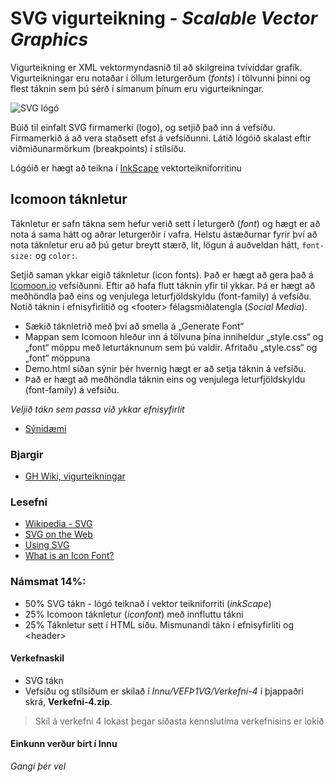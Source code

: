# SVG vigurteikning - _Scalable Vector Graphics_

Vigurteikning er XML vektormyndasnið til að skilgreina tvívíddar grafík. Vigurteikningar eru notaðar í öllum leturgerðum (_fonts_) í tölvunni þinni og flest táknin sem þú sérð í símanum þínum eru vigurteikningar.

![SVG lógó](Námsefni-4/SVG-symbol/Nlogo.svg)

Búið til einfalt SVG firmamerki (logo),  og setjið það inn á vefsíðu. Firmamerkið á að  vera staðsett efst á vefsíðunni. Látið lógóið skalast eftir viðmiðunarmörkum (breakpoints) í stílsíðu. 

Lógóið er hægt að teikna í [InkScape](https://inkscape.org/release/inkscape-1.2.2/) vektorteikniforritinu

## Icomoon táknletur

Táknletur er safn tákna sem hefur verið sett í leturgerð (_font_) og hægt er að nota á sama hátt og aðrar leturgerðir í vafra. Helstu ástæðurnar fyrir því að nota táknletur eru að þú getur breytt stærð, lit, lögun á auðveldan hátt, `font-size:` og `color:`. 

Setjið saman ykkar eigið táknletur (icon fonts). Það er hægt að gera það á [Icomoon.io](https://icomoon.io/) vefsíðunni.  Eftir að hafa flutt táknin yfir til ykkar. Þá er hægt að meðhöndla það eins og venjulega leturfjöldskyldu (font-family) á vefsíðu. Notið táknin í efnisyfirlitið og &lt;footer> félagsmiðlatengla (_Social Media_).  

* Sækið táknletrið með því að smella á „Generate Font“
* Mappan sem Icomoon hleður inn á tölvuna þína inniheldur „style.css“ og „font“ möppu með leturtáknunum sem þú valdir. Afritaðu „style.css“ og „font“ möppuna
* Demo.html síðan sýnir þér hvernig hægt er að setja táknin á vefsíðu.
* Það er hægt að meðhöndla táknin eins og venjulega leturfjöldskyldu (font-family) á vefsíðu. 

_Veljið tákn sem passa við ykkar efnisyfirlit_

- [Sýnidæmi](https://vefhonnun.github.io/synidaemi/verkefni-3/)

### Bjargir

- [GH Wiki, vigurteikningar](https://github.com/vefhonnun/24H-verkefni/wiki#l%C3%ADnuteikning---scalable-vector-graphics)


### Lesefni

* [Wikipedia - SVG](https://en.wikipedia.org/wiki/SVG)
* [SVG on the Web](https://svgontheweb.com/)
* [Using SVG](https://css-tricks.com/using-svg/)
* [What is an Icon Font?](https://designshack.net/articles/typography/what-is-an-icon-font/)

### Námsmat 14%:  

- 50% SVG tákn - lógó teiknað í vektor teikniforriti (_inkScape_)
- 25% Icomoon táknletur (_iconfont_) með innfluttu tákni
- 25% Táknletur sett í HTML síðu. Mismunandi tákn í efnisyfirliti og &lt;header>

#### Verkefnaskil

- SVG tákn  
- Vefsíðu og stílsíðum er skilað í _Innu/VEFÞ1VG/Verkefni-4_ í þjappaðri skrá, **Verkefni-4.zip**. 

> Skil á verkefni 4 lokast þegar síðasta kennslutíma verkefnisins er lokið

#### Einkunn verður birt í Innu

_Gangi þér vel_

